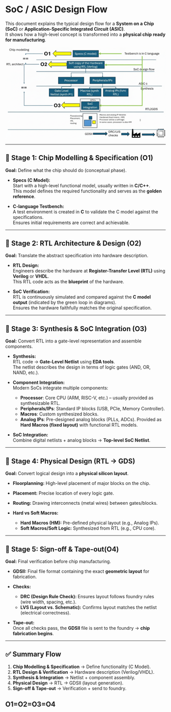 # SoC / ASIC Design Flow

This document explains the typical design flow for a **System on a Chip (SoC)** or **Application-Specific Integrated Circuit (ASIC)**.  
It shows how a high-level concept is transformed into a **physical chip ready for manufacturing**.

<p align="center">
  <img src="https://github.com/aneeshbankapur/Tools-Installation-for-RISC-V-SOC-VSD/blob/f7398a4cb9915132c9f4624ea548d33e3d33c08f/week0%20task1/SOC%20design%20flow.png">
</p>

---
## 📌 Stage 1: Chip Modelling & Specification (O1)

**Goal:** Define what the chip should do (conceptual phase).

- **Specs (C Model):**  
  Start with a high-level functional model, usually written in **C/C++**.  
  This model defines the required functionality and serves as the **golden reference**.

- **C-language Testbench:**  
  A test environment is created in **C** to validate the C model against the specifications.  
  Ensures initial requirements are correct and achievable.

---

## 📌 Stage 2: RTL Architecture & Design (O2)

**Goal:** Translate the abstract specification into hardware description.

- **RTL Design:**  
  Engineers describe the hardware at **Register-Transfer Level (RTL)** using **Verilog** or **VHDL**.  
  This RTL code acts as the **blueprint** of the hardware.

- **SoC Verification:**  
  RTL is continuously simulated and compared against the **C model output** (indicated by the green loop in diagrams).  
  Ensures the hardware faithfully matches the original specification.

---

## 📌 Stage 3: Synthesis & SoC Integration (O3)

**Goal:** Convert RTL into a gate-level representation and assemble components.

- **Synthesis:**  
  RTL code → **Gate-Level Netlist** using **EDA tools**.  
  The netlist describes the design in terms of logic gates (AND, OR, NAND, etc.).

- **Component Integration:**  
  Modern SoCs integrate multiple components:
  - **Processor**: Core CPU (ARM, RISC-V, etc.) – usually provided as synthesizable RTL.
  - **Peripherals/IPs**: Standard IP blocks (USB, PCIe, Memory Controller).
  - **Macros**: Custom synthesized blocks.
  - **Analog IPs**: Pre-designed analog blocks (PLLs, ADCs). Provided as **Hard Macros (fixed layout)** with functional RTL models.

- **SoC Integration:**  
  Combine digital netlists + analog blocks → **Top-level SoC Netlist**.

---

## 📌 Stage 4: Physical Design (RTL → GDS)

**Goal:** Convert logical design into a **physical silicon layout**.

- **Floorplanning:** High-level placement of major blocks on the chip.  
- **Placement:** Precise location of every logic gate.  
- **Routing:** Drawing interconnects (metal wires) between gates/blocks.  

- **Hard vs Soft Macros:**  
  - **Hard Macros (HM):** Pre-defined physical layout (e.g., Analog IPs).  
  - **Soft Macros/Soft Logic:** Synthesized from RTL (e.g., CPU core).  

---

## 📌 Stage 5: Sign-off & Tape-out(O4)

**Goal:** Final verification before chip manufacturing.

- **GDSII:** Final file format containing the exact **geometric layout** for fabrication.  
- **Checks:**
  - **DRC (Design Rule Check):** Ensures layout follows foundry rules (wire width, spacing, etc.).  
  - **LVS (Layout vs. Schematic):** Confirms layout matches the netlist (electrical correctness).  

- **Tape-out:**  
  Once all checks pass, the **GDSII** file is sent to the foundry → **chip fabrication begins**.

---

## ✅ Summary Flow

1. **Chip Modelling & Specification** → Define functionality (C Model).  
2. **RTL Design & Verification** → Hardware description (Verilog/VHDL).  
3. **Synthesis & Integration** → Netlist + component assembly.  
4. **Physical Design** → RTL → GDSII (layout generation).  
5. **Sign-off & Tape-out** → Verification + send to foundry.  

## O1=O2=O3=O4
